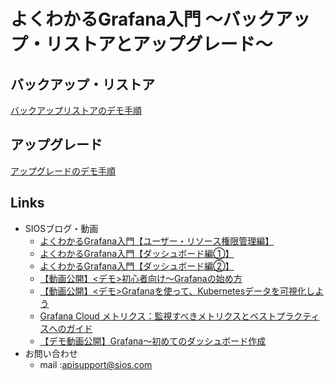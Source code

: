 # よくわかるGrafana入門 ～バックアップ・リストアとアップグレード～
## バックアップ・リストア
[バックアップリストアのデモ手順](./backup-restore/README.md)

## アップグレード
[アップグレードのデモ手順](./upgrade/README.md)

## Links
- SIOSブログ・動画
    - [よくわかるGrafana入門【ユーザー・リソース権限管理編】](https://tech-lab.sios.jp/archives/35409)
    - [よくわかるGrafana入門【ダッシュボード編①】](https://tech-lab.sios.jp/archives/32819)
    - [よくわかるGrafana入門【ダッシュボード編②】](https://tech-lab.sios.jp/archives/32868)
    - [【動画公開】<デモ>初心者向け～Grafanaの始め方](https://column.api-ecosystem.sios.jp/visualize/grafana/175/)
    - [【動画公開】<デモ>Grafanaを使って、Kubernetesデータを可視化しよう](https://column.api-ecosystem.sios.jp/visualize/grafana/254/)
    - [Grafana Cloud メトリクス：監視すべきメトリクスとベストプラクティスへのガイド](https://column.api-ecosystem.sios.jp/visualize/grafana/321/)
    - [【デモ動画公開】Grafana～初めてのダッシュボード作成](https://tech-lab.sios.jp/archives/grafana_seminar_202306)
- お問い合わせ
    - mail :apisupport@sios.com